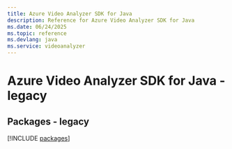 ```yaml
---
title: Azure Video Analyzer SDK for Java
description: Reference for Azure Video Analyzer SDK for Java
ms.date: 06/24/2025
ms.topic: reference
ms.devlang: java
ms.service: videoanalyzer
---
```

# Azure Video Analyzer SDK for Java - legacy
## Packages - legacy
[!INCLUDE [packages](video-analyzer-index.md)]